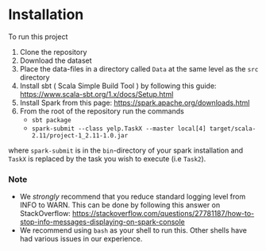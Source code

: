# Installation
To run this project

1. Clone the repository 
2. Download the dataset
3. Place the data-files in a directory called `Data` at the same level as the `src` directory
4. Install sbt ( Scala Simple Build Tool ) by following this guide: https://www.scala-sbt.org/1.x/docs/Setup.html
5. Install Spark from this page: https://spark.apache.org/downloads.html
6. From the root of the repository run the commands 
    * `sbt package`
    * `spark-submit --class yelp.TaskX --master local[4] target/scala-2.11/project-1_2.11-1.0.jar `

where `spark-submit` is in the `bin`-directory of your spark installation and `TaskX` is replaced by the task you wish to execute (i.e `Task2`). 


### Note
* We *strongly* recommend that you reduce standard logging level from INFO to WARN. This can be done by following this answer on StackOverflow: https://stackoverflow.com/questions/27781187/how-to-stop-info-messages-displaying-on-spark-console
* We recommend using `bash` as your shell to run this. Other shells have had various issues in our experience. 

